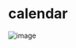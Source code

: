 # calendar
![image](https://user-images.githubusercontent.com/100313500/179366245-d3a9169d-0e6b-4e34-afcb-f666074b9139.png)
